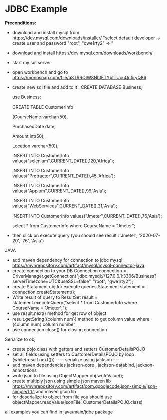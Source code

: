 # JDBC Example

**Preconditions:**
- download and install mysql from https://dev.mysql.com/downloads/installer/
 "select default developer -> create user and password "root", "qwe1rty2" -> "
- download and install https://dev.mysql.com/downloads/workbench/
- start my sql server 
- open workbench and go to https://monosnap.com/file/a8TRROIW8NhtETYbtTUcuQcfiryQ86
- create new sql file and add to it :
     CREATE DATABASE Business;
 
     use Business;
 
     CREATE TABLE CustomerInfo
 
     (CourseName varchar(50),
 
     PurchasedDate date,
 
     Amount int(50),
 
     Location varchar(50));
 
     INSERT INTO CustomerInfo values("selenium",CURRENT_DATE(),120,'Africa');
 
     INSERT INTO CustomerInfo values("Protractor",CURRENT_DATE(),45,'Africa');
 
     INSERT INTO CustomerInfo values("Appium",CURRENT_DATE(),99,'Asia');
 
     INSERT INTO CustomerInfo values("WebServices",CURRENT_DATE(),21,'Asia');
 
     INSERT INTO CustomerInfo values("Jmeter",CURRENT_DATE(),76,'Asia');
 
     select * from CustomerInfo where CourseName = "Jmeter";
     
- then click on execute query (you should see result : 'Jmeter', '2020-07-20', '76', 'Asia')

JAVA

- add maven dependency for connection to jdbc mysql  https://mvnrepository.com/artifact/mysql/mysql-connector-java
- create connection to your DB Connection connection = DriverManager.getConnection("jdbc:mysql://127.0.0.1:3306/Business?serverTimezone=UTC&useSSL=false", "root", "qwe1rty2");
- create Statament obj for execute queries Statement statement = connection.createStatement();
- Write result of query to  ResultSet result = statement.executeQuery("select * from CustomerInfo where CourseName = 'Jmeter';");
- use result.next() method for get row of object 
- result.getString({column num}) method to get column value where {column num} column number
- use connection.close() for closing connection

Serialize to obj
- create pojo class with getters and setters CustomerDetailsPOJO
- set all fields using setters to CustomerDetailsPOJO by loop (while(result.next()))
---- serialize using jackson ----
- add maven dependencies jackson-core , jackson-databind, jackson-annotations
- write json to file using ObjectMapper obj writeValue();
- create multiply json using simple json maven lib https://mvnrepository.com/artifact/com.googlecode.json-simple/json-simple/1.1.1  and maven gson lib
- for deserialize to object from file you should use objectMapper.readValue(jsonFile, CustomerDetailsPOJO.class)

all examples you can find in java/main/jdbc package












